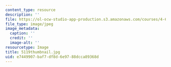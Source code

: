 ```yaml
---
content_type: resource
description: ''
file: https://ol-ocw-studio-app-production.s3.amazonaws.com/courses/4-614-religious-architecture-and-islamic-cultures-fall-2002/e7449907baf7df8d6e9788dcca89368d_5119thumbnail.jpg
file_type: image/jpeg
image_metadata:
  caption: ''
  credit: ''
  image-alt: ''
resourcetype: Image
title: 5119thumbnail.jpg
uid: e7449907-baf7-df8d-6e97-88dcca89368d
---
```

